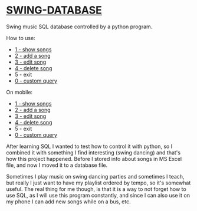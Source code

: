 # [SWING-DATABASE](https://imgur.com/a/WiuVFQD)
Swing music SQL database controlled by a python program. 

How to use: 
- [1 - show songs](https://streamable.com/n9h2y) 
- [2 - add a song](https://streamable.com/1q6vp) 
- [3 - edit song](https://streamable.com/j7aup)
- [4 - delete song](https://streamable.com/ltmqi) 
- 5 - exit 
- [0 - custom query](https://streamable.com/kf468) 

On mobile: 
- [1 - show songs](https://imgur.com/a/Djv4jt2)
- [2 - add a song](https://imgur.com/a/C5lOXUC)
- [3 - edit song](https://imgur.com/a/9cPs8Jn)
- [4 - delete song](https://imgur.com/a/G7Hgnpz)
- 5 - exit 
- [0 - custom query](https://imgur.com/a/yBs34VK)

After learning SQL I wanted to test how to control it with python, 
so I combined it with something I find interesting (swing dancing)
and that's how this project happened. Before I stored info about 
songs in MS Excel file, and now I moved it to a database file. 

Sometimes I play music on swing dancing parties and sometimes 
I teach, but really I just want to have my playlist ordered
by tempo, so it's somewhat useful. The real thing for me though,
is that it is a way to not forget how to use SQL, as I will
use this program constantly, and since I can also use it 
on my phone I can add new songs while on a bus, etc. 

